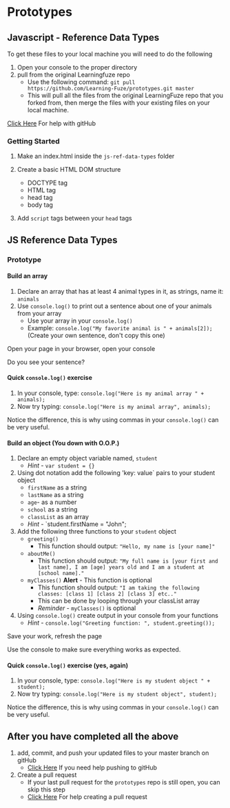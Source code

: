 # Prototypes

## Javascript - Reference Data Types

To get these files to your local machine you will need to do the following

1. Open your console to the proper directory
2. pull from the original Learningfuze repo
	- Use the following command:
		`git pull https://github.com/Learning-Fuze/prototypes.git master`
	- This will pull all the files from the original LearningFuze repo that you forked from, then merge the files with your existing files on your local machine.

<a href="https://github.com/Learning-Fuze/git-workflow#github-workflow">Click Here</a> For help with gitHub 

### Getting Started

1. Make an index.html inside the `js-ref-data-types` folder

2. Create a basic HTML DOM structure
	- DOCTYPE tag
	- HTML tag
	- head tag
	- body tag

3. Add `script` tags between your `head` tags

## JS Reference Data Types

### Prototype

#### Build an array

1. Declare an array that has at least 4 animal types in it, as strings, name it: `animals`
2. Use `console.log()` to print out a sentence about one of your animals from your array
	- Use your array in your `console.log()`
	- Example: `console.log("My favorite animal is " + animals[2]);` (Create your own sentence, don't copy this one)

Open your page in your browser, open your console

Do you see your sentence?

#### Quick `console.log()` exercise

1. In your console, type: `console.log("Here is my animal array " + animals);`
2. Now try typing: `console.log("Here is my animal array", animals);`

Notice the difference, this is why using commas in your `console.log()` can be very useful.

#### Build an object (You down with O.O.P.)

1. Declare an empty object variable named, `student`
	- *Hint* - `var student = {}`
2. Using dot notation add the following 'key: value` pairs to your student object
	- `firstName` as a string
	- `lastName` as a string
	- `age`- as a number
	- `school` as a string
	- `classList` as an array
	- *Hint* - `student.firstName = "John";
3. Add the following three functions to your `student` object
	- `greeting()`
		- This function should output: `"Hello, my name is [your name]"`
	- `aboutMe()`
		- This function should output: `"My full name is [your first and last name], I am [age] years old and I am a student at [school name]."`
	- `myClasses()` **Alert** - This function is optional
		- This function should output: `"I am taking the following classes: [class 1] [class 2] [class 3] etc.."`
		- This can be done by looping through your classList array 
		- *Reminder* - `myClasses()` is optional
4. Using `console.log()` create output in your console from your functions
	- *Hint* - `console.log("Greeting function: ", student.greeting());`

Save your work, refresh the page

Use the console to make sure everything works as expected.

#### Quick `console.log()` exercise (yes, again)

1. In your console, type: `console.log("Here is my student object " + student);`
2. Now try typing: `console.log("Here is my student object", student);`

Notice the difference, this is why using commas in your `console.log()` can be very useful.

## After you have completed all the above

1. add, commit, and push your updated files to your master branch on gitHub
	- <a href="https://github.com/Learning-Fuze/git-workflow#step-4---pushing-your-work-back-to-github">Click Here</a> If you need help pushing to gitHub
2. Create a pull request
	- If your last pull request for the `prototypes` repo is still open, you can skip this step
	- <a href="https://github.com/Learning-Fuze/git-workflow#step-5---creating-a-pull-request-1">Click Here</a> For help creating a pull request

